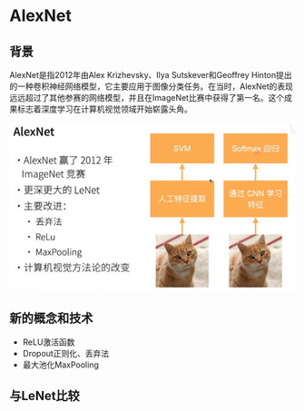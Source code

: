 # AlexNet

## 背景

AlexNet是指2012年由Alex Krizhevsky、Ilya Sutskever和Geoffrey Hinton提出的一种卷积神经网络模型，它主要应用于图像分类任务。在当时，AlexNet的表现远远超过了其他参赛的网络模型，并且在ImageNet比赛中获得了第一名。这个成果标志着深度学习在计算机视觉领域开始崭露头角。

![image](https://github.com/bonjour-npy/Image-Hosting-Service/blob/main/typora_images/1.png?raw=true)

## 新的概念和技术

- ReLU激活函数
- Dropout正则化、丢弃法
- 最大池化MaxPooling

## 与LeNet比较

